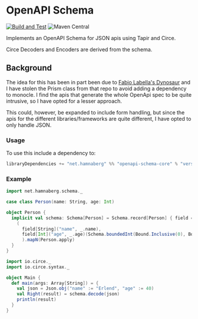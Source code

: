 # OpenAPI Schema
[![Build and Test](https://github.com/hamnis/openapi-schema/actions/workflows/test.yml/badge.svg)](https://github.com/hamnis/openapi-schema/actions/workflows/test.yml)
![Maven Central](https://maven-badges.herokuapp.com/maven-central/net.hamnaberg/openapi-schema-core_2.13/badge.svg)

Implements an OpenAPI Schema for JSON apis using Tapir and Circe.

Circe Decoders and Encoders are derived from the schema.

## Background

The idea for this has been in part been due to [Fabio Labella's Dynosaur](https://github.com/SystemFw/dynosaur) and I
have stolen the Prism class from that repo to avoid adding a dependency to monocle. I find the apis that generate the
whole OpenApi spec to be quite intrusive, so I have opted for a lesser approach.

This could, however, be expanded to include form handling, but since the apis for the different libraries/frameworks are
quite different, I have opted to only handle JSON.

### Usage

To use this include a dependency to:

```scala
libraryDependencies += "net.hamnaberg" %% "openapi-schema-core" % "version"  
```

### Example

```Scala
import net.hamnaberg.schema._

case class Person(name: String, age: Int)

object Person {
  implicit val schema: Schema[Person] = Schema.record[Person] { field =>
    (
      field[String]("name", _.name),
      field[Int]("age", _.age)(Schema.boundedInt(Bound.Inclusive(0), Bound.Exclusive(150)))
      ).mapN(Person.apply)
  }
}

import io.circe._
import io.circe.syntax._

object Main {
  def main(args: Array[String]) = {
    val json = Json.obj("name" := "Erlend", "age" := 40)
    val Right(result) = schema.decode(json)
    println(result)
  }
}

```
